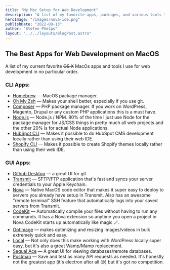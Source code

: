 ```yaml
---
title: "My Mac Setup for Web Development"
description: "A list of my favorite apps, packages, and various tools I use for web development on MacOS."
heroImage: "/images/nova-ide.png"
publishDate: "2022-08-13"
author: "Stefen Phelps"
layout: "../../layouts/BlogPost.astro"
---
```


## The Best Apps for Web Development on MacOS

A list of my current favorite ~~OS X~~ MacOs apps and tools I use for web development in no particular order.

### CLI Apps:

- [Homebrew](https://brew.sh/) — MacOS package manager.
- [Oh My Zsh](https://ohmyz.sh) — Makes your shell better, especially if you use git.
- [Composer](https://getcomposer.org/) — PHP package manager. If you work on WordPress, Magento, Drupal or any custom PHP applications this is a must have.
- [Node.js](https://nodejs.org/en/) — Node.js / NPM. 80% of the time I just use Node for the package manager for JS/CSS things in pretty much all web projects and the other 20% is for actual Node applications.
- [HubSpot CLI](https://developers.hubspot.com/docs/cms/developer-reference/local-development-cli) — Makes it possible to do HubSpot CMS development locally rather than using their web IDE.
- [Shopify CLI](https://shopify.dev/themes/tools/cli) — Makes it possible to create Shopify themes locally rather than using their web IDE.

### GUI Apps:

- [Github Desktop](https://desktop.github.com/) — a great UI for git.
- [Transmit](https://panic.com/transmit/) — SFTP/FTP application that's fast and syncs your server credentials to your Apple Keychain.
- [Nova](https://nova.app/) — Native MacOS code editor that makes it super easy to deploy to servers you already have setup in Transmit. Also has an awesome "remote terminal" SSH feature that automatically logs into your saved servers from Transmit.
- [CodeKit](https://codekitapp.com/) — Automatically compile your files without having to run any commands. It has a Nova extension so anytime you open a project in Nova CodeKit starts up automatically like magic 🪄.
- [Optimage](https://optimage.app/) — makes optimizing and resizing images/videos in bulk extremely quick and easy.
- [Local](https://localwp.com/) — Not only does this make working with WordPress locally super easy, but it's also a great Wamp/Mamp replacement.
- [Sequal Ace](https://apps.apple.com/us/app/sequel-ace/id1518036000) — A great UI for viewing databases/remote databases.
- [Postman](https://www.postman.com/) — Save and test as many API requests as needed. It's honestly not the greatest app (it's electron after all 😔) but it's got no competition.
